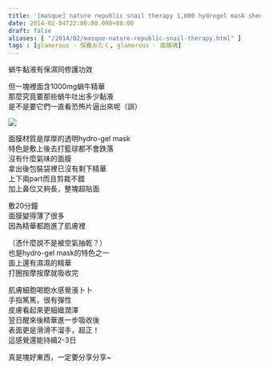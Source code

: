 ```yaml
---
title: '[masque] nature republic snail therapy 1,000 hydrogel mask sheet'
date: 2014-02-04T22:00:00.000+08:00
draft: false
aliases: [ "/2014/02/masque-nature-republic-snail-therapy.html" ]
tags : [glamorous - 保養おたく, glamorous - 面膜魂]
---
```


蝸牛黏液有保濕同修護功效

但一塊裡面含1000mg蝸牛精華  
那麼究竟要那些蝸牛吐出多少黏液  
是不是要它們一直看恐怖片逼出來呢（誤）  

[![](https://4.bp.blogspot.com/-nimuBjE8dHA/XC4LX_hm6FI/AAAAAAAAD3o/KTyGNILzGhIVvFUMt1EtUkYBUo8ksBe4wCLcBGAs/s640/73.jpg)](https://4.bp.blogspot.com/-nimuBjE8dHA/XC4LX_hm6FI/AAAAAAAAD3o/KTyGNILzGhIVvFUMt1EtUkYBUo8ksBe4wCLcBGAs/s1600/73.jpg)

面膜材質是厚厚的透明hydro-gel mask  
特色是敷上後去打籃球都不會跌落  
沒有什麼氣味的面膜  
拿出後包裝袋裡已沒有剩下精華  
上下兩part而且剪裁不錯  
加上鼻位又夠長，整塊超貼面  
  
敷20分鐘  
面膜變得薄了很多  
因為精華都跑進了肌膚裡  

（憑什麼說不是被空氣抽乾？）  
也是hydro-gel mask的特色之一  
面上還有濕濕的精華  
打圈按摩按摩就吸收完  
  
肌膚細胞喝飽水感覺漲卜卜  
手指篤篤，很有彈性  
皮膚看起來更細緻潤澤  
翌日醒來後精華進一步吸收後  
表面更是滑滑不溜手，超正！  
這感覺還能持續2-3日  
  
  
真是塊好東西，一定要分享分享~